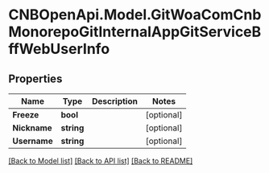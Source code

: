 # CNBOpenApi.Model.GitWoaComCnbMonorepoGitInternalAppGitServiceBffWebUserInfo

## Properties

Name | Type | Description | Notes
------------ | ------------- | ------------- | -------------
**Freeze** | **bool** |  | [optional] 
**Nickname** | **string** |  | [optional] 
**Username** | **string** |  | [optional] 

[[Back to Model list]](../../README.md#documentation-for-models) [[Back to API list]](../../README.md#documentation-for-api-endpoints) [[Back to README]](../../README.md)

